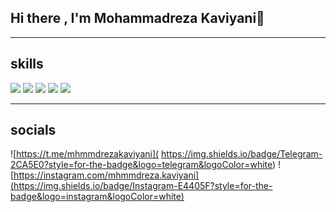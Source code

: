 ## Hi there , I'm Mohammadreza Kaviyani👋

---

## skills

![](	https://img.shields.io/badge/HTML5-E34F26?style=for-the-badge&logo=html5&logoColor=white) ![](https://img.shields.io/badge/CSS3-1572B6?style=for-the-badge&logo=css3&logoColor=white) ![](https://img.shields.io/badge/JavaScript-323330?style=for-the-badge&logo=javascript&logoColor=F7DF1E) ![](	https://img.shields.io/badge/React-20232A?style=for-the-badge&logo=react&logoColor=61DAFB) ![](https://img.shields.io/badge/Bootstrap-563D7C?style=for-the-badge&logo=bootstrap&logoColor=white) 

---

## socials

![https://t.me/mhmmdrezakaviyani](	https://img.shields.io/badge/Telegram-2CA5E0?style=for-the-badge&logo=telegram&logoColor=white)
![https://instagram.com/mhmmdreza.kaviyani](https://img.shields.io/badge/Instagram-E4405F?style=for-the-badge&logo=instagram&logoColor=white)

